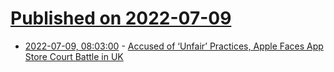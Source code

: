 # [Published on 2022-07-09](index.md)

* [2022-07-09, 08:03:00](https://soylentnews.org/article.pl?sid=22/07/08/1742246&from=rss) - [Accused of ‘Unfair’ Practices, Apple Faces App Store Court Battle in UK](https://soylentnews.org/article.pl?sid=22/07/08/1742246&from=rss)
